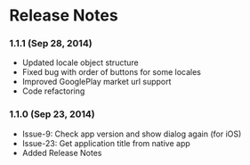<!--
#
# Licensed to the Apache Software Foundation (ASF) under one
# or more contributor license agreements.  See the NOTICE file
# distributed with this work for additional information
# regarding copyright ownership.  The ASF licenses this file
# to you under the Apache License, Version 2.0 (the
# "License"); you may not use this file except in compliance
# with the License.  You may obtain a copy of the License at
# 
# http://www.apache.org/licenses/LICENSE-2.0
# 
# Unless required by applicable law or agreed to in writing,
# software distributed under the License is distributed on an
# "AS IS" BASIS, WITHOUT WARRANTIES OR CONDITIONS OF ANY
#  KIND, either express or implied.  See the License for the
# specific language governing permissions and limitations
# under the License.
#
-->
# Release Notes #

### 1.1.1 (Sep 28, 2014) ###
*	Updated locale object structure
*	Fixed bug with order of buttons for some locales
*	Improved GooglePlay market url support
*	Code refactoring

### 1.1.0 (Sep 23, 2014) ###
*	Issue-9: Check app version and show dialog again (for iOS)
*	Issue-23: Get application title from native app
*	Added Release Notes